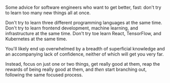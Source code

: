 Some advice for software engineers who want to get better, fast: don't try to learn too many new things all at once.

Don't try to learn three different programming languages at the same time.
Don't try to learn frontend development, machine learning, and infrastructure at the same time. 
Don't try toe learn React, TensorFlow, and Kubernetes at the same time.

You'll likely end up overwhelmed by a breadth of superficial knowledge and an accompanying lack of confidence, neither of which will get you very far.

Instead, focus on just one or two things, get really good at them, reap the rewards of being really good at them, and *then* start branching out, following the same focused process.



